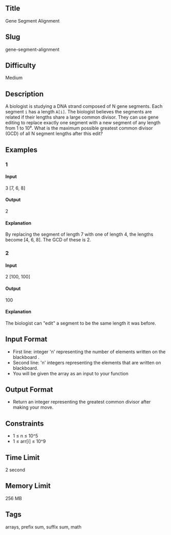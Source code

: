 ## Title

Gene Segment Alignment

## Slug

gene-segment-alignment

## Difficulty

Medium

## Description

A biologist is studying a DNA strand composed of N gene segments. Each segment `i` has a length `A[i]`. The biologist believes the segments are related if their lengths share a large common divisor. They can use gene editing to replace exactly one segment with a new segment of any length from 1 to 10⁹. What is the maximum possible greatest common divisor (GCD) of all N segment lengths after this edit?

## Examples

### 1

#### Input

3 
[7, 6, 8]

#### Output

2

#### Explanation

By replacing the segment of length 7 with one of length 4, the lengths become [4, 6, 8]. The GCD of these is 2.

### 2

#### Input

2
[100, 100]

#### Output

100

#### Explanation

The biologist can "edit" a segment to be the same length it was before.

## Input Format

- First line: integer 'n' representing the number of elements written on the blackboard .  
- Second line: 'n' integers representing the elements that are written on blackboard.
- You will be given the array as an input to your function

## Output Format

- Return an integer representing the greatest common divisor after making your move.

## Constraints

- 1 ≤ n ≤ 10^5
- 1 ≤ arr[i] ≤ 10^9

## Time Limit

2 second

## Memory Limit

256 MB

## Tags

arrays, prefix sum, suffix sum, math